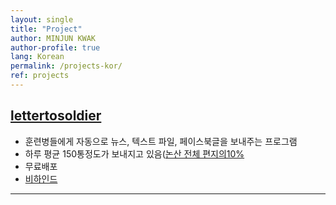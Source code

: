 ```yaml
---
layout: single
title: "Project"
author: MINJUN KWAK
author-profile: true
lang: Korean
permalink: /projects-kor/
ref: projects
---
```


## [lettertosoldier]({{"https://minjunkwak.github.io/lettertosoldier/lettertosoldier-kor-download/"}})
- 훈련병들에게 자동으로 뉴스, 텍스트 파일, 페이스북글을 보내주는 프로그램
- 하루 평균 150통정도가 보내지고 있음([논산 전체 편지의10%]({{"https://minjunkwak.github.io/lettertosoldier/lettertosoldier-so-far-kor/"}})
- 무료배포
- [비하인드]({{"https://minjunkwak.github.io/%EB%B8%94%EB%A1%9C%EA%B7%B8/Letter-to-Soldier-kor/"}})

---

